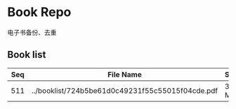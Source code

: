 Book Repo
=========

电子书备份、去重

Book list
---------

| Seq | File Name | Size | MD5 |
| --- | --------- | ---- | --- |
| 511 | ../booklist/724b5be61d0c49231f55c55015f04cde.pdf | 3.2 MB | 724b5be61d0c49231f55c55015f04cde | 

